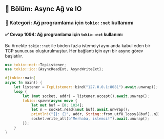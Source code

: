 ## 📘 Bölüm: Async Ağ ve IO
### 🔹 Kategori: Ağ programlama için `tokio::net` kullanımı
#### ✅ Cevap 1094: Ağ programlama için `tokio::net` kullanımı

Bu örnekte `tokio::net` ile birden fazla istemciyi aynı anda kabul eden bir TCP sunucusu oluşturulmuştur. Her bağlantı için ayrı bir async görev başlatılır.

```rust
use tokio::net::TcpListener;
use tokio::io::{AsyncReadExt, AsyncWriteExt};

#[tokio::main]
async fn main() {
    let listener = TcpListener::bind("127.0.0.1:8081").await.unwrap();
    loop {
        let (mut socket, addr) = listener.accept().await.unwrap();
        tokio::spawn(async move {
            let mut buf = [0; 1024];
            let n = socket.read(&mut buf).await.unwrap();
            println!("{}: {}", addr, String::from_utf8_lossy(&buf[..n]));
            socket.write_all(b"Merhaba, istemci!").await.unwrap();
        });
    }
}
```
